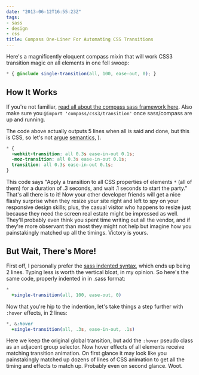 ```yaml
---
date: "2013-06-12T16:55:23Z"
tags:
- sass
- design
- css
title: Compass One-Liner For Automating CSS Transitions
---
```


Here's a magnificently eloquent compass mixin that will work CSS3 transition magic on all elements in one fell swoop:

```scss
* { @include single-transition(all, 100, ease-out, 0); }
```

## How It Works

If you're not familiar, [read all about the compass sass framework here](http://compass-style.org/). Also make sure you `@import 'compass/css3/transition'` once sass/compass are up and running.

The code above actually outputs 5 lines when all is said and done, but this is CSS, so let's not [argue](http://coding.smashingmagazine.com/2011/11/11/our-pointless-pursuit-of-semantic-value/) [semantics](http://alistapart.com/article/semanticsinhtml5), ).

```scss
* {
  -webkit-transition: all 0.3s ease-in-out 0.1s;
  -moz-transition: all 0.3s ease-in-out 0.1s;
  transition: all 0.3s ease-in-out 0.1s;
}
```

This code says "Apply a transition to all CSS properties of elements `*` (all of them) for a duration of .3 seconds, and wait .1 seconds to start the party." That's all there is to it! Now your other developer friends will get a nice flashy surprise when they resize your site right and left to spy on your responsive design skills; plus, the casual visitor who happens to resize just because they need the screen real estate might be impressed as well. They'll probably even think you spent time writing out all the vendor, and if they're more observant than most they might not help but imagine how you painstakingly matched up all the timings. Victory is yours.

## But Wait, There's More!

First off, I personally prefer the [sass indented syntax](http://sass-lang.com/docs/yardoc/file.INDENTED_SYNTAX.html), which ends up being 2 lines. Typing less is worth the vertical bloat, in my opinion. So here's the same code, properly indented in in .sass format:

```sass
*
  +single-transition(all, 100, ease-out, 0)
```

Now that you're hip to the indention, let's take things a step further with `:hover` effects, in 2 lines:

```sass
*, &:hover
  +single-transition(all, .3s, ease-in-out, .1s)
```

Here we keep the original global transition, but add the `:hover` pseudo class as an adjacent group selector. Now hover effects of all elements receive matching transition animation. On first glance it may look like you painstakingly matched up dozens of lines of CSS animation to get all the timing and effects to match up. Probably even on second glance. Woot.
